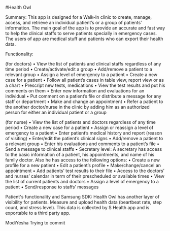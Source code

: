 #Health Owl

Summary: This app is designed for a Walk-In clinic to create, manage, access, and retrieve an individual patient’s or a group of patients’ information. The main goal of the app is to provide an accurate and fast way to help the clinical staffs to serve patients specially in emergency cases. The users of app are medical stuff and patients who can export their health data.

Functionality:

(for doctors) • View the list of patients and clinical staffs regardless of any time period • Create/activate/edit a group • Add/remove a patient to a relevant group • Assign a level of emergency to a patient • Create a new case for a patient • Follow all patient’s cases in table view, report view or as a chart • Prescript new tests, medications • View the test results and put his comments on them • Enter new information and evaluations for an individual • Put comment on a patient’s file or distribute a message for any staff or department • Make and change an appointment • Refer a patient to the another doctor/nurse in the clinic by adding him as an authorized person for either an individual patient or a group

(for nurse) • View the list of patients and doctors regardless of any time period • Create a new case for a patient • Assign or reassign a level of emergency to a patient • Enter patient’s medical history and report (reason of visiting) • Enter/edit the patient’s clinical signs • Add/remove a patient to a relevant group • Enter his evaluations and comments to a patient’s file • Send a message to clinical staffs • Secretary level: A secretary has access to the basic information of a patient, his appointments, and name of his family doctor. Also he has access to the following options: • Create a new profile for a new patient • Edit a patient’s profile • Make/change/cancel an appointment • Add patients’ test results to their file • Access to the doctors’ and nurses’ calendar in term of their prescheduled or available times • View the list of current patients and doctors • Assign a level of emergency to a patient • Send/response to staffs’ messages

Patient's functionality and Samsung SDK: Health Owl has another layer of visibility for patients. Measure and upload health data (beartbeat rate, step count, and stress level). This data is collected by S Health app and is exportable to a third party app.

ModiYesha Trying to commit

